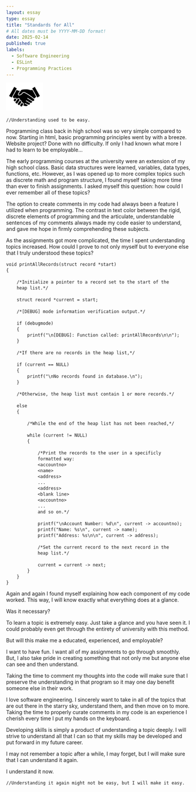 ```yaml
---
layout: essay
type: essay
title: "Standards for All"
# All dates must be YYYY-MM-DD format!
date: 2025-02-14
published: true
labels:
  - Software Engineering
  - ESLint
  - Programming Practices
---
```


<img width="100px" class="rounded float-start pe-4" src="../img/handshake.jpg">

```
//Understanding used to be easy.
```

Programming class back in high school was so very simple compared to now. Starting in html, basic programming principles went by with a breeze. Website project? Done with no difficulty. If only I had known what more I had to learn to be employable...

The early programming courses at the university were an extension of my high school class. Basic data structures were learned, variables, data types, functions, etc. However, as I was opened up to more complex topics such as discrete math and program structure, I found myself taking more time than ever to finish assignments. I asked myself this question: how could I ever remember all of these topics? 

The option to create comments in my code had always been a feature I utilized when programming. The contrast in text color between the rigid, discrete elements of programming and the articulate, understandable sentences of my comments always made my code easier to understand, and gave me hope in firmly comprehending these subjects. 

As the assignments got more complicated, the time I spent understanding topics increased. How could I prove to not only myself but to everyone else that I truly understood these topics? 

```
void printAllRecords(struct record *start)
{

    /*Initialize a pointer to a record set to the start of the
    heap list.*/

    struct record *current = start;

    /*[DEBUG] mode information verification output.*/

    if (debugmode)
    {
        printf("\n[DEBUG]: Function called: printAllRecords\n\n");
    }

    /*If there are no records in the heap list,*/

    if (current == NULL)
    {
        printf("\nNo records found in database.\n");
    }

    /*Otherwise, the heap list must contain 1 or more records.*/

    else
    {

        /*While the end of the heap list has not been reached,*/

        while (current != NULL)
        {

            /*Print the records to the user in a specificly
            formatted way:
            <accountno>
            <name>
            <address>
            ...
            <address>
            <blank line>
            <accountno>
            ...
            and so on.*/

            printf("\nAccount Number: %d\n", current -> accountno);
            printf("Name: %s\n", current -> name);
            printf("Address: %s\n\n", current -> address);

            /*Set the current record to the next record in the
            heap list.*/

            current = current -> next;
        }
    }
}
```

Again and again I found myself explaining how each component of my code worked. This way, I will know exactly what everything does at a glance.

Was it necessary?

To learn a topic is extremely easy. Just take a glance and you have seen it. I could probably even get through the entirety of university with this method.

But will this make me a educated, experienced, and employable? 

I want to have fun. I want all of my assignments to go through smoothly. But, I also take pride in creating something that not only me but anyone else can see and then understand. 

Taking the time to comment my thoughts into the code will make sure that I preserve the understanding in that program so it may one day benefit someone else in their work.

I love software engineering. I sincerely want to take in all of the topics that are out there in the starry sky, understand them, and then move on to more. Taking the time to properly curate comments in my code is an experience I cherish every time I put my hands on the keyboard. 

Developing skills is simply a product of understanding a topic deeply. I will strive to understand all that I can so that my skills may be developed and put forward in my future career. 

I may not remember a topic after a while, I may forget, but I will make sure that I can understand it again.

I understand it now.

```
//Understanding it again might not be easy, but I will make it easy.
```
